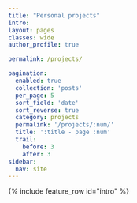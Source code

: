 ```yaml
---
title: "Personal projects"
intro:
layout: pages
classes: wide
author_profile: true

permalink: /projects/

pagination:
  enabled: true
  collection: 'posts'
  per_page: 5
  sort_field: 'date'
  sort_reverse: true
  category: projects
  permalink: '/projects/:num/'
  title: ':title - page :num'
  trail:
    before: 3
    after: 3
sidebar:
  nav: site
---
```

{% include feature_row id="intro" %}